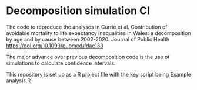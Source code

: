 # Decomposition simulation CI
 The code to reproduce the analyses in Currie et al. Contribution of avoidable mortality to life expectancy inequalities in Wales: a decomposition by age and by cause between 2002-2020. Journal of Public Health https://doi.org/10.1093/pubmed/fdac133 

The major advance over previous decomposition code is the use of simulations to calculate confidence intervals.
 
 This repository is set up as a R project file with the key script being Example analysis.R

